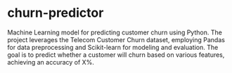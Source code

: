 # churn-predictor
Machine Learning model for predicting customer churn using Python. The project leverages the Telecom Customer Churn dataset, employing Pandas for data preprocessing and Scikit-learn for modeling and evaluation. The goal is to predict whether a customer will churn based on various features, achieving an accuracy of X%.
